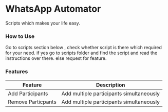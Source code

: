 # WhatsApp Automator

Scripts which makes your life easy.

### How to Use

Go to scripts section below , 
check whether script is there which required for your need.
if yes go to scripts folder and find the script and read the instructions over there.
else request for feature.

### Features

| Feature               | Description                                                         |
| --------------------- | ---------------------------------                                   |  
| Add Participants      | Add multiple participants simultaneously                            |             
| Remove Particpants    | Add multiple participants simultaneously                            |
 


